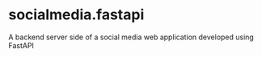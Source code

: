 # socialmedia.fastapi
A backend server side of a social media web application developed using FastAPI
